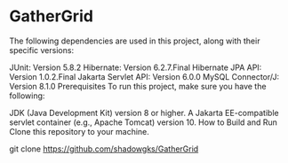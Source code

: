 # GatherGrid
The following dependencies are used in this project, along with their specific versions:

JUnit: Version 5.8.2
Hibernate: Version 6.2.7.Final
Hibernate JPA API: Version 1.0.2.Final
Jakarta Servlet API: Version 6.0.0
MySQL Connector/J: Version 8.1.0
Prerequisites
To run this project, make sure you have the following:

JDK (Java Development Kit) version 8 or higher.
A Jakarta EE-compatible servlet container (e.g., Apache Tomcat) version 10.
How to Build and Run
Clone this repository to your machine.

git clone https://github.com/shadowgks/GatherGrid
